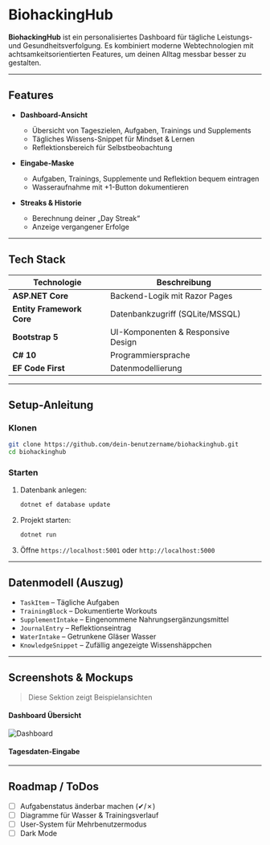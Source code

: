 # BiohackingHub

**BiohackingHub** ist ein personalisiertes Dashboard für tägliche Leistungs- und Gesundheitsverfolgung. Es kombiniert moderne Webtechnologien mit achtsamkeitsorientierten Features, um deinen Alltag messbar besser zu gestalten.

---

## Features

- **Dashboard-Ansicht**
  - Übersicht von Tageszielen, Aufgaben, Trainings und Supplements
  - Tägliches Wissens-Snippet für Mindset & Lernen
  - Reflektionsbereich für Selbstbeobachtung

- **Eingabe-Maske**
  - Aufgaben, Trainings, Supplemente und Reflektion bequem eintragen
  - Wasseraufnahme mit +1-Button dokumentieren

- **Streaks & Historie**
  - Berechnung deiner „Day Streak“
  - Anzeige vergangener Erfolge

---

## Tech Stack

| Technologie       | Beschreibung                           |
|------------------|----------------------------------------|
| **ASP.NET Core** | Backend-Logik mit Razor Pages          |
| **Entity Framework Core** | Datenbankzugriff (SQLite/MSSQL)     |
| **Bootstrap 5**  | UI-Komponenten & Responsive Design     |
| **C# 10**        | Programmiersprache                     |
| **EF Code First**| Datenmodellierung                     |

---

## Setup-Anleitung

### Klonen
```bash
git clone https://github.com/dein-benutzername/biohackinghub.git
cd biohackinghub
````

### Starten

1. Datenbank anlegen:

   ```bash
   dotnet ef database update
   ```

2. Projekt starten:

   ```bash
   dotnet run
   ```

3. Öffne `https://localhost:5001` oder `http://localhost:5000`

---

## Datenmodell (Auszug)

* `TaskItem` – Tägliche Aufgaben
* `TrainingBlock` – Dokumentierte Workouts
* `SupplementIntake` – Eingenommene Nahrungsergänzungsmittel
* `JournalEntry` – Reflektionseintrag
* `WaterIntake` – Getrunkene Gläser Wasser
* `KnowledgeSnippet` – Zufällig angezeigte Wissenshäppchen

---

## Screenshots & Mockups
> Diese Sektion zeigt Beispielansichten

#### Dashboard Übersicht
![Dashboard](Assets/images/screenshots/Dashboard_XD.png)

#### Tagesdaten-Eingabe

---

## Roadmap / ToDos

* [ ] Aufgabenstatus änderbar machen (✔/✗)
* [ ] Diagramme für Wasser & Trainingsverlauf
* [ ] User-System für Mehrbenutzermodus
* [ ] Dark Mode

```
